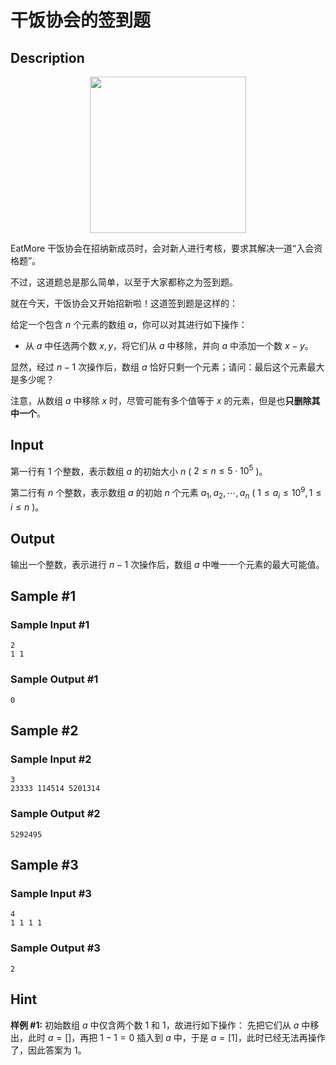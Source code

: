 # 干饭协会的签到题

## Description

<center>
<img src="https://acm.csust.edu.cn/public/upload/a3ccbf7193.jpg" width="250px">
</center>

$\text{EatMore}$ 干饭协会在招纳新成员时，会对新人进行考核，要求其解决一道“入会资格题”。

不过，这道题总是那么简单，以至于大家都称之为签到题。

就在今天，干饭协会又开始招新啦！这道签到题是这样的：

给定一个包含 $n$ 个元素的数组 $a$，你可以对其进行如下操作：

- 从 $a$ 中任选两个数 $x, y$，将它们从 $a$ 中移除，并向 $a$ 中添加一个数 $x - y$。

显然，经过 $n-1$ 次操作后，数组 $a$ 恰好只剩一个元素；请问：最后这个元素最大是多少呢？

注意，从数组 $a$ 中移除 $x$ 时，尽管可能有多个值等于 $x$ 的元素，但是也**只删除其中一个**。

## Input

第一行有 $1$ 个整数，表示数组 $a$ 的初始大小 $n$ ( $2 \leqslant n \leqslant 5 \cdot {10}^{5}$ )。

第二行有 $n$ 个整数，表示数组 $a$ 的初始 $n$ 个元素 $a_1, a_2, \cdots, a_n$ ( $1 \leqslant a_i \leqslant {10}^9, 1 \leqslant i \leqslant n$ )。

## Output

输出一个整数，表示进行 $n-1$ 次操作后，数组 $a$ 中唯一一个元素的最大可能值。

## Sample #1

### Sample Input #1

```
2
1 1
```

### Sample Output #1

```
0
```

## Sample #2

### Sample Input #2

```
3
23333 114514 5201314
```

### Sample Output #2

```
5292495
```

## Sample #3

### Sample Input #3

```
4
1 1 1 1
```

### Sample Output #3

```
2
```

## Hint

**样例 #1:**
初始数组 $a$ 中仅含两个数 $1$ 和 $1$，故进行如下操作：
先把它们从 $a$ 中移出，此时 $a = []$，再把 $1-1=0$ 插入到 $a$ 中，于是 $a = [1]$，此时已经无法再操作了，因此答案为 $1$。